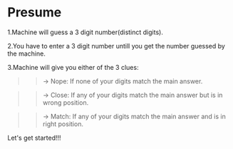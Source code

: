 # Presume
1.Machine will guess a 3 digit number(distinct digits).

2.You have to enter a 3 digit number untill you get the number guessed by the machine.

3.Machine will give you either of the 3 clues:

   >>-> Nope: If none of your digits match the main answer.
   
   >>-> Close: If any of your digits match the main answer but is in wrong position.
   
   >>-> Match: If any of your digits match the main answer and is in right position.

Let's get started!!!
  
